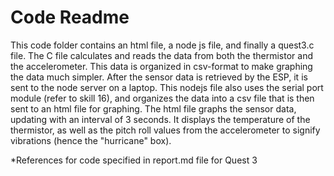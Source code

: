 # Code Readme

This code folder contains an html file, a node js file, and finally a quest3.c file. The C file calculates and reads the data from both the thermistor and the accelerometer. This data is organized in csv-format to make graphing the data much simpler. After the sensor data is retrieved by the ESP, it is sent to the node server on a laptop. This nodejs file also uses the serial port module (refer to skill 16), and organizes the data into a csv file that is then sent to an html file for graphing. The html file graphs the sensor data, updating with an interval of 3 seconds. It displays the temperature of the thermistor, as well as the pitch roll values from the accelerometer to signify vibrations (hence the "hurricane" box). 

*References for code specified in report.md file for Quest 3
